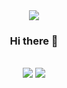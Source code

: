 
<!--
**jiixon/jiixon** is a ✨ _special_ ✨ repository because its `README.md` (this file) appears on your GitHub profile.

Here are some ideas to get you started:

- 🔭 I’m currently working on ...
- 🌱 I’m currently learning ...
- 👯 I’m looking to collaborate on ...
- 🤔 I’m looking for help with ...
- 💬 Ask me about ...
- 📫 How to reach me: ...
- 😄 Pronouns: ...
- ⚡ Fun fact: ...
-->

<div align="center">
  <img align="center" src="https://capsule-render.vercel.app/api?type=waving&color=gradient&customColorList=0,2,2,5,3&reversal=true&height=200&text=jiixon%20github&fontAlign=50&animation=twinkling0&desc=Desc&descAlign=20" />
</div>
<div align="center"><h3>Hi there 👋</h3></div>


<div align=center>
	<br>
<img src="https://github-readme-stats.vercel.app/api/top-langs/?username=jiixon&layout=compact">
<img src="https://github-readme-stats.vercel.app/api?username=jiixon&show_icons=true">

<!--![Jiixon's GitHub Contributor stats](https://github-contributor-stats.vercel.app/api?username=jiixon)-->
</div>
